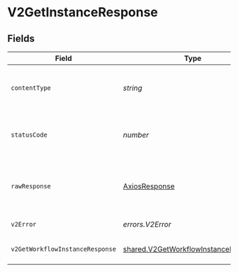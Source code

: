 # V2GetInstanceResponse


## Fields

| Field                                                                                               | Type                                                                                                | Required                                                                                            | Description                                                                                         |
| --------------------------------------------------------------------------------------------------- | --------------------------------------------------------------------------------------------------- | --------------------------------------------------------------------------------------------------- | --------------------------------------------------------------------------------------------------- |
| `contentType`                                                                                       | *string*                                                                                            | :heavy_check_mark:                                                                                  | HTTP response content type for this operation                                                       |
| `statusCode`                                                                                        | *number*                                                                                            | :heavy_check_mark:                                                                                  | HTTP response status code for this operation                                                        |
| `rawResponse`                                                                                       | [AxiosResponse](https://axios-http.com/docs/res_schema)                                             | :heavy_check_mark:                                                                                  | Raw HTTP response; suitable for custom response parsing                                             |
| `v2Error`                                                                                           | *errors.V2Error*                                                                                    | :heavy_minus_sign:                                                                                  | General error                                                                                       |
| `v2GetWorkflowInstanceResponse`                                                                     | [shared.V2GetWorkflowInstanceResponse](../../../sdk/models/shared/v2getworkflowinstanceresponse.md) | :heavy_minus_sign:                                                                                  | The workflow instance                                                                               |